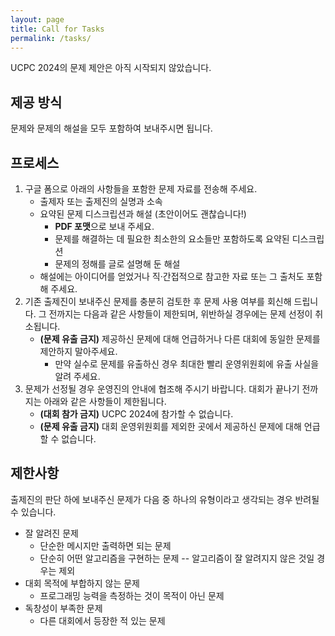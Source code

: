 ```yaml
---
layout: page
title: Call for Tasks
permalink: /tasks/
---
```


UCPC 2024의 문제 제안은 아직 시작되지 않았습니다.

## 제공 방식

문제와 문제의 해설을 모두 포함하여 보내주시면 됩니다.

## 프로세스

1. 구글 폼으로 아래의 사항들을 포함한 문제 자료를 전송해 주세요.
    * 출제자 또는 출제진의 실명과 소속
    * 요약된 문제 디스크립션과 해설 (초안이어도 괜찮습니다!)
        * **PDF 포맷**으로 보내 주세요.
        * 문제를 해결하는 데 필요한 최소한의 요소들만 포함하도록 요약된 디스크립션
        * 문제의 정해를 글로 설명해 둔 해설
    * 해설에는 아이디어를 얻었거나 직&middot;간접적으로 참고한 자료 또는 그 출처도 포함해 주세요.
2. 기존 출제진이 보내주신 문제를 충분히 검토한 후 문제 사용 여부를 회신해 드립니다. 그 전까지는 다음과 같은 사항들이 제한되며, 위반하실 경우에는 문제 선정이 취소됩니다.
    * **(문제 유출 금지)** 제공하신 문제에 대해 언급하거나 다른 대회에 동일한 문제를 제안하지 말아주세요.
        * 만약 실수로 문제를 유출하신 경우 최대한 빨리 운영위원회에 유출 사실을 알려 주세요.
3. 문제가 선정될 경우 운영진의 안내에 협조해 주시기 바랍니다. 대회가 끝나기 전까지는 아래와 같은 사항들이 제한됩니다.
    * **(대회 참가 금지)** UCPC 2024에 참가할 수 없습니다.
    * **(문제 유출 금지)** 대회 운영위원회를 제외한 곳에서 제공하신 문제에 대해 언급할 수 없습니다.

## 제한사항

출제진의 판단 하에 보내주신 문제가 다음 중 하나의 유형이라고 생각되는 경우 반려될 수 있습니다.

- 잘 알려진 문제
  - 단순한 메시지만 출력하면 되는 문제
  - 단순히 어떤 알고리즘을 구현하는 문제 -- 알고리즘이 잘 알려지지 않은 것일 경우는 제외
- 대회 목적에 부합하지 않는 문제
  - 프로그래밍 능력을 측정하는 것이 목적이 아닌 문제
- 독창성이 부족한 문제
  - 다른 대회에서 등장한 적 있는 문제
